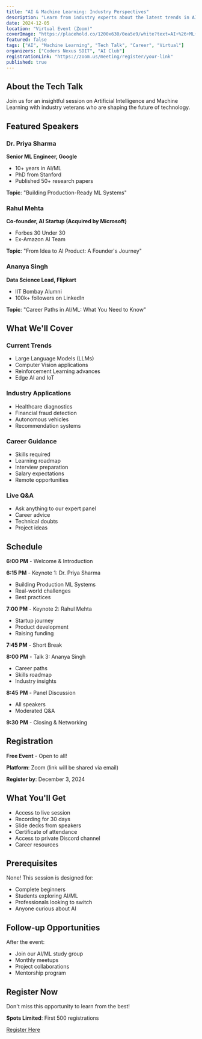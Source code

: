 ```yaml
---
title: "AI & Machine Learning: Industry Perspectives"
description: "Learn from industry experts about the latest trends in AI/ML and career opportunities in this exciting field."
date: 2024-12-05
location: "Virtual Event (Zoom)"
coverImage: "https://placehold.co/1200x630/0ea5e9/white?text=AI+%26+ML+Tech+Talk"
featured: false
tags: ["AI", "Machine Learning", "Tech Talk", "Career", "Virtual"]
organizers: ["Coders Nexus SDIT", "AI Club"]
registrationLink: "https://zoom.us/meeting/register/your-link"
published: true
---
```


## About the Tech Talk

Join us for an insightful session on Artificial Intelligence and Machine Learning with industry veterans who are shaping the future of technology.

## Featured Speakers

### Dr. Priya Sharma
**Senior ML Engineer, Google**
- 10+ years in AI/ML
- PhD from Stanford
- Published 50+ research papers

**Topic**: "Building Production-Ready ML Systems"

### Rahul Mehta
**Co-founder, AI Startup (Acquired by Microsoft)**
- Forbes 30 Under 30
- Ex-Amazon AI Team

**Topic**: "From Idea to AI Product: A Founder's Journey"

### Ananya Singh
**Data Science Lead, Flipkart**
- IIT Bombay Alumni
- 100k+ followers on LinkedIn

**Topic**: "Career Paths in AI/ML: What You Need to Know"

## What We'll Cover

### Current Trends
- Large Language Models (LLMs)
- Computer Vision applications
- Reinforcement Learning advances
- Edge AI and IoT

### Industry Applications
- Healthcare diagnostics
- Financial fraud detection
- Autonomous vehicles
- Recommendation systems

### Career Guidance
- Skills required
- Learning roadmap
- Interview preparation
- Salary expectations
- Remote opportunities

### Live Q&A
- Ask anything to our expert panel
- Career advice
- Technical doubts
- Project ideas

## Schedule

**6:00 PM** - Welcome & Introduction

**6:15 PM** - Keynote 1: Dr. Priya Sharma
- Building Production ML Systems
- Real-world challenges
- Best practices

**7:00 PM** - Keynote 2: Rahul Mehta
- Startup journey
- Product development
- Raising funding

**7:45 PM** - Short Break

**8:00 PM** - Talk 3: Ananya Singh
- Career paths
- Skills roadmap
- Industry insights

**8:45 PM** - Panel Discussion
- All speakers
- Moderated Q&A

**9:30 PM** - Closing & Networking

## Registration

**Free Event** - Open to all!

**Platform**: Zoom (link will be shared via email)

**Register by**: December 3, 2024

## What You'll Get

- Access to live session
- Recording for 30 days
- Slide decks from speakers
- Certificate of attendance
- Access to private Discord channel
- Career resources

## Prerequisites

None! This session is designed for:
- Complete beginners
- Students exploring AI/ML
- Professionals looking to switch
- Anyone curious about AI

## Follow-up Opportunities

After the event:
- Join our AI/ML study group
- Monthly meetups
- Project collaborations
- Mentorship program

## Register Now

Don't miss this opportunity to learn from the best!

**Spots Limited**: First 500 registrations

[Register Here](https://zoom.us/meeting/register/your-link)